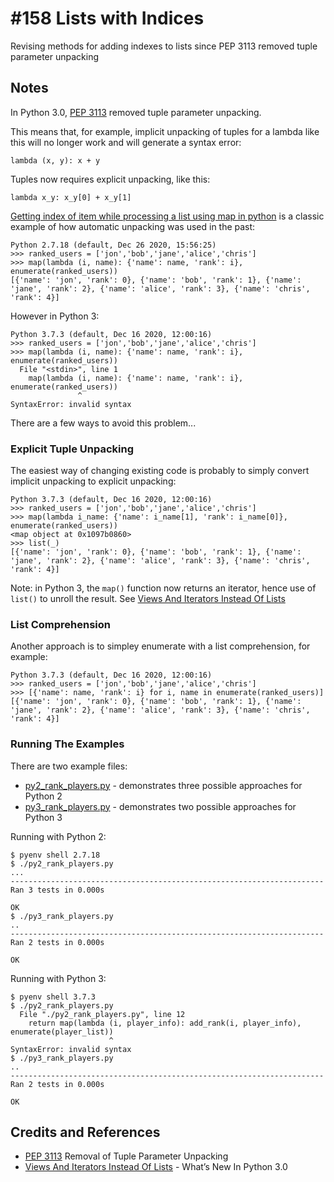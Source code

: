 # #158 Lists with Indices

Revising methods for adding indexes to lists since PEP 3113 removed tuple parameter unpacking

## Notes

In Python 3.0, [PEP 3113](https://www.python.org/dev/peps/pep-3113/) removed tuple parameter unpacking.

This means that, for example, implicit unpacking of tuples for a lambda like this will no longer work and will generate a syntax error:

    lambda (x, y): x + y

Tuples now requires explicit unpacking, like this:

    lambda x_y: x_y[0] + x_y[1]


[Getting index of item while processing a list using map in python](https://stackoverflow.com/questions/5432762/getting-index-of-item-while-processing-a-list-using-map-in-python) is a classic example of how automatic unpacking was used in the past:

    Python 2.7.18 (default, Dec 26 2020, 15:56:25)
    >>> ranked_users = ['jon','bob','jane','alice','chris']
    >>> map(lambda (i, name): {'name': name, 'rank': i}, enumerate(ranked_users))
    [{'name': 'jon', 'rank': 0}, {'name': 'bob', 'rank': 1}, {'name': 'jane', 'rank': 2}, {'name': 'alice', 'rank': 3}, {'name': 'chris', 'rank': 4}]

However in Python 3:

    Python 3.7.3 (default, Dec 16 2020, 12:00:16)
    >>> ranked_users = ['jon','bob','jane','alice','chris']
    >>> map(lambda (i, name): {'name': name, 'rank': i}, enumerate(ranked_users))
      File "<stdin>", line 1
        map(lambda (i, name): {'name': name, 'rank': i}, enumerate(ranked_users))
                   ^
    SyntaxError: invalid syntax

There are a few ways to avoid this problem...

### Explicit Tuple Unpacking

The easiest way of changing existing code is probably to simply convert implicit unpacking to explicit unpacking:

    Python 3.7.3 (default, Dec 16 2020, 12:00:16)
    >>> ranked_users = ['jon','bob','jane','alice','chris']
    >>> map(lambda i_name: {'name': i_name[1], 'rank': i_name[0]}, enumerate(ranked_users))
    <map object at 0x1097b0860>
    >>> list(_)
    [{'name': 'jon', 'rank': 0}, {'name': 'bob', 'rank': 1}, {'name': 'jane', 'rank': 2}, {'name': 'alice', 'rank': 3}, {'name': 'chris', 'rank': 4}]

Note: in Python 3, the `map()` function now returns an iterator, hence use of `list()` to unroll the result. See
[Views And Iterators Instead Of Lists](https://docs.python.org/3.0/whatsnew/3.0.html#views-and-iterators-instead-of-lists)

### List Comprehension


Another approach is to simpley enumerate with a list comprehension, for example:

    Python 3.7.3 (default, Dec 16 2020, 12:00:16)
    >>> ranked_users = ['jon','bob','jane','alice','chris']
    >>> [{'name': name, 'rank': i} for i, name in enumerate(ranked_users)]
    [{'name': 'jon', 'rank': 0}, {'name': 'bob', 'rank': 1}, {'name': 'jane', 'rank': 2}, {'name': 'alice', 'rank': 3}, {'name': 'chris', 'rank': 4}]


### Running The Examples

There are two example files:

* [py2_rank_players.py](./py2_rank_players.py) - demonstrates three possible approaches for Python 2
* [py3_rank_players.py](./py3_rank_players.py) - demonstrates two possible approaches for Python 3

Running with Python 2:

```
$ pyenv shell 2.7.18
$ ./py2_rank_players.py
...
----------------------------------------------------------------------
Ran 3 tests in 0.000s

OK
$ ./py3_rank_players.py
..
----------------------------------------------------------------------
Ran 2 tests in 0.000s

OK
```

Running with Python 3:

```
$ pyenv shell 3.7.3
$ ./py2_rank_players.py
  File "./py2_rank_players.py", line 12
    return map(lambda (i, player_info): add_rank(i, player_info), enumerate(player_list))
                      ^
SyntaxError: invalid syntax
$ ./py3_rank_players.py
..
----------------------------------------------------------------------
Ran 2 tests in 0.000s

OK
```

## Credits and References

* [PEP 3113](https://www.python.org/dev/peps/pep-3113/) Removal of Tuple Parameter Unpacking
* [Views And Iterators Instead Of Lists](https://docs.python.org/3.0/whatsnew/3.0.html#views-and-iterators-instead-of-lists) - What’s New In Python 3.0
